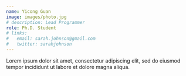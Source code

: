 ```yaml
---
name: Yicong Guan
image: images/photo.jpg
# description: Lead Programmer
role: Ph.D. Student
# links:
#   email: sarah.johnson@gmail.com
#   twitter: sarahjohnson
---
```


Lorem ipsum dolor sit amet, consectetur adipiscing elit, sed do eiusmod tempor incididunt ut labore et dolore magna aliqua.
